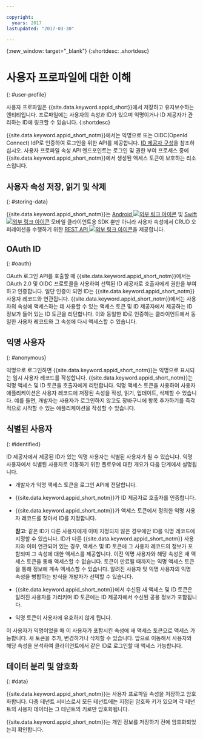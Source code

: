 ```yaml
---

copyright:
  years: 2017
lastupdated: "2017-03-30"

---
```


{:new_window: target="_blank"}
{:shortdesc: .shortdesc}


# 사용자 프로파일에 대한 이해
{: #user-profile}

사용자 프로파일은 {{site.data.keyword.appid_short}}에서 저장하고 유지보수하는 엔티티입니다. 프로파일에는 사용자의 속성과 ID가 있으며 익명이거나 ID 제공자가 관리하는 ID에 링크할 수 있습니다.
{:shortdesc}

{{site.data.keyword.appid_short_notm}}에서는 익명으로 또는 OIDC(OpenId Connect) IdP로 인증하여 로그인을 위한 API를 제공합니다. [ID 제공자 구성](/docs/services/appid/identity-providers.html#setting-up-idp)을 참조하십시오. 사용자 프로파일 속성 API 엔드포인트는 로그인 및 권한 부여 프로세스 중에 {{site.data.keyword.appid_short_notm}}에서 생성된 액세스 토큰이 보호하는 리소스입니다.


## 사용자 속성 저장, 읽기 및 삭제
{: #storing-data}



{{site.data.keyword.appid_short_notm}}는 <a href="https://github.com/ibm-cloud-security/appid-clientsdk-android" target="_blank">Android
<img src="../../icons/launch-glyph.svg" alt="외부 링크 아이콘"></a> 및 <a href="https://github.com/ibm-cloud-security/appid-clientsdk-swift" target="_blank">Swift
<img src="../../icons/launch-glyph.svg" alt="외부 링크 아이콘"></a> 모바일 클라이언트용 SDK 뿐만 아니라 사용자 속성에서 CRUD 오퍼레이션을 수행하기 위한
<a href="https://appid-profiles.ng.bluemix.net/swagger-ui/index.html#/" target="_blank">REST API <img src="../../icons/launch-glyph.svg" alt="외부 링크 아이콘"></a>을
제공합니다. 


## OAuth ID
{: #oauth}

OAuth 로그인 API를 호출할 때 {{site.data.keyword.appid_short_notm}}에서는 OAuth 2.0 및 OIDC 프로토콜을 사용하여 선택된 ID 제공자로 호출자에게 권한을 부여하고 인증합니다. 일단 인증이 되면 ID는 {{site.data.keyword.appid_short_notm}} 사용자 레코드와 연관됩니다. {{site.data.keyword.appid_short_notm}}에서는 사용자의 속성에 액세스하는 데 사용할 수 있는 액세스 토큰 및 ID 제공자에서 제공하는 ID 정보가 들어 있는 ID 토큰을 리턴합니다. 이와 동일한 ID로 인증하는 클라이언트에서 동일한 사용자 레코드와 그 속성에 다시 액세스할 수 있습니다. 


## 익명 사용자
{: #anonymous}

익명으로 로그인하면 {{site.data.keyword.appid_short_notm}}는 익명으로 표시되는 임시 사용자 레코드를 작성합니다. {{site.data.keyword.appid_short_notm}}는 익명 액세스 및 ID 토큰을 호출자에게 리턴합니다. 익명 액세스 토큰을 사용하여 사용자 애플리케이션은 사용자 레코드에 저장된 속성을 작성, 읽기, 업데이트, 삭제할 수 있습니다. 예를 들면, 개발자는 사용자가 로그인하지 않고도 장바구니에 항목 추가하기를 즉각적으로 시작할 수 있는 애플리케이션을 작성할 수 있습니다. 


## 식별된 사용자
{: #identified}

ID 제공자에서 제공된 ID가 있는 익명 사용자는 식별된 사용자가 될 수 있습니다. 익명 사용자에서 식별된 사용자로 이동하기 위한
플로우에 대한 개요가 다음 단계에서 설명됩니다. 

* 개발자가 익명 액세스 토큰을 로그인 API에 전달합니다.
* {{site.data.keyword.appid_short_notm}}가 ID 제공자로 호출자를 인증합니다. 
* {{site.data.keyword.appid_short_notm}}가 액세스 토큰에서 정의한 익명 사용자 레코드를 찾아서 ID를 지정합니다.

    **참고**: 같은 ID가 다른 사용자에게 이미 지정되지 않은 경우에만 ID를 익명 레코드에 지정할 수 있습니다. ID가 다른 {{site.data.keyword.appid_short_notm}} 사용자와 이미 연관되어 있는 경우, 액세스 및 ID 토큰에 그 사용자 레코드의 정보가 포함되며 그 속성에 대한 액세스를 제공합니다. 이전 익명 사용자와 해당 속성은 새 액세스 토큰을 통해 액세스할 수 없습니다. 토큰이 만료될 때까지는 익명 액세스 토큰을 통해 정보에 계속 액세스할 수 있습니다. 알려진 사용자 및 익명 사용자의 익명 속성을 병합하는 방식을 개발자가 선택할 수 있습니다. 

* {{site.data.keyword.appid_short_notm}}에서 수신된 새 액세스 및 ID 토큰은 알려진 사용자를 가리키며 ID 토큰에는 ID 제공자에서 수신된 공용 정보가 포함됩니다. 
* 익명 토큰이 사용자에 유효하지 않게 됩니다. 

이 사용자가 익명이었을 때 이 사용자가 포함시킨 속성에 새 액세스 토큰으로 액세스 가능합니다. 새 토큰을 추가, 변경하거나 삭제할 수 있습니다. 앞으로 이동해서 사용자와 해당 속성을 분석하여 클라이언트에서 같은 ID로 로그인할 때 액세스 가능합니다. 


## 데이터 분리 및 암호화
{: #data}

{{site.data.keyword.appid_short_notm}}는 사용자 프로파일 속성을 저장하고 암호화합니다. 다중 테넌트 서비스로서 모든 테넌트에는 지정된 암호화 키가 있으며 각 테넌트의 사용자 데이터는 그 테넌트의 키로만 암호화됩니다.

{{site.data.keyword.appid_short_notm}}는 개인 정보를 저장하기 전에 암호화되었는지 확인합니다.
